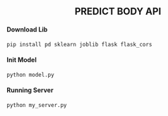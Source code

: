 ## <center>PREDICT BODY API</center>

#### <strong>Download Lib</strong>
`pip install pd sklearn joblib flask flask_cors`

#### <strong>Init Model</strong>
`python model.py`

#### <strong>Running Server</strong>
`python my_server.py`
